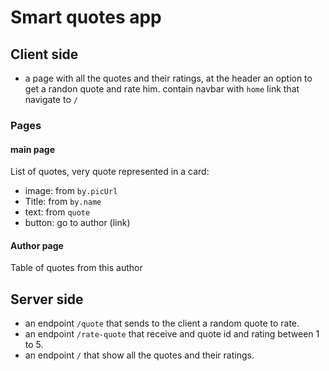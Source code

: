 # Smart quotes app
## Client side
- a page with all the quotes and their ratings, at the header an option to get a randon quote and rate him.
contain navbar with `home` link that navigate to `/`

### Pages
#### main page
List of quotes, very quote represented in a card:
- image: from `by.picUrl`
- Title: from `by.name`
- text: from `quote`
- button: go to author (link)

#### Author page
Table of quotes from this author

## Server side
- an endpoint `/quote` that sends to the client a random quote to rate.
- an endpoint `/rate-quote` that receive and quote id and rating between 1 to 5.
- an endpoint `/` that show all the quotes and their ratings.

